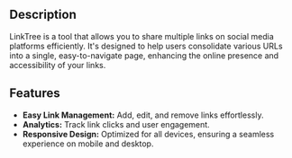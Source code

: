 ## Description

LinkTree is a tool that allows you to share multiple links on social media platforms efficiently. It's designed to help users consolidate various URLs into a single, easy-to-navigate page, enhancing the online presence and accessibility of your links.

## Features

- **Easy Link Management:** Add, edit, and remove links effortlessly.
- **Analytics:** Track link clicks and user engagement.
- **Responsive Design:** Optimized for all devices, ensuring a seamless experience on mobile and desktop.
